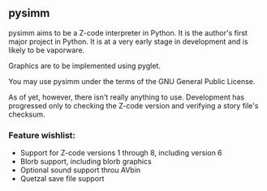 ## pysimm

pysimm aims to be a Z-code interpreter in Python. It is the author's
first major project in Python. It is at a very early stage in development
and is likely to be vaporware.

Graphics are to be implemented using pyglet.

You may use pysimm under the terms of the GNU General Public License.

As of yet, however, there isn't really anything to use. Development
has progressed only to checking the Z-code version and verifying a story
file's checksum.

### Feature wishlist:
* Support for Z-code versions 1 through 8, including version 6
* Blorb support, including blorb graphics
* Optional sound support throu AVbin
* Quetzal save file support
